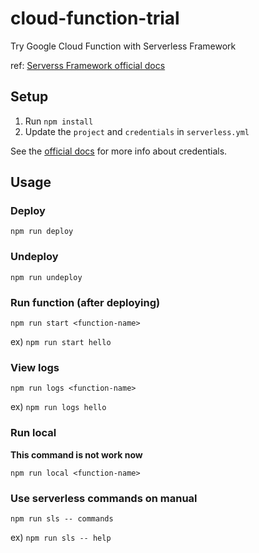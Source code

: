 # cloud-function-trial

Try Google Cloud Function with Serverless Framework

ref: [Serverss Framework official docs](https://serverless.com/framework/docs/providers/google/)

## Setup

1. Run `npm install`
2. Update the `project` and `credentials` in `serverless.yml`

See the [official docs](https://serverless.com/framework/docs/providers/google/guide/credentials/) for more info about credentials.

## Usage

### Deploy

```
npm run deploy
```

### Undeploy

```
npm run undeploy
```

### Run function (after deploying)

```
npm run start <function-name>
```

ex) `npm run start hello`

### View logs

```
npm run logs <function-name>
```

ex) `npm run logs hello`

### Run local

**This command is not work now**

```
npm run local <function-name>
```

### Use serverless commands on manual

```
npm run sls -- commands
```

ex) `npm run sls -- help`
